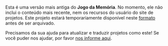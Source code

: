 Esta é uma versão mais antiga do **Jogo da Memória**. No momento, ele não inclui o conteúdo mais recente, nem os recursos do usuário do site de projetos. Este projeto estará temporariamente disponível neste [formato](images/Memory.pdf) antes de ser arquivado. 

Precisamos da sua ajuda para atualizar e traduzir projetos como este! Se você puder nos ajudar, por favor [nos informe aqui](https://rpf.io/translators). 
